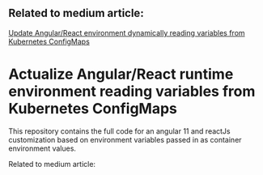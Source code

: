 ## Related to medium article:
[Update Angular/React environment dynamically reading variables from Kubernetes ConfigMaps](https://medium.com/codex/update-angular-react-environment-dynamically-reading-variables-from-kubernetes-configmaps-ae32b8d4021c
)

# Actualize Angular/React runtime environment reading variables from Kubernetes ConfigMaps

This repository contains the full code for an angular 11 and reactJs customization based on environment variables passed 
in as container environment values.

Related to medium article:



